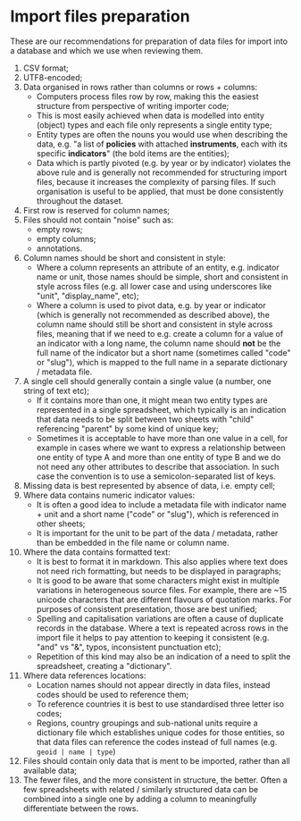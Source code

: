 # Import files preparation

These are our recommendations for preparation of data files for import into a database and which we use when reviewing them.

1. CSV format;
2. UTF8-encoded;
3. Data organised in rows rather than columns or rows + columns:
    - Computers process files row by row, making this the easiest structure from perspective of writing importer code;
    - This is most easily achieved when data is modelled into entity (object) types and each file only represents a single entity type;
    - Entity types are often the nouns you would use when describing the data, e.g. "a list of **policies** with attached **instruments**, each with its specific **indicators**" (the bold items are the entities);
    - Data which is partly pivoted (e.g. by year or by indicator) violates the above rule and is generally not recommended for structuring import files, because it increases the complexity of parsing files. If such organisation is useful to be applied, that must be done consistently throughout the dataset.
4. First row is reserved for column names;
5. Files should not contain "noise" such as:
    - empty rows;
    - empty columns;
    - annotations.
6. Column names should be short and consistent in style:
    - Where a column represents an attribute of an entity, e.g. indicator name or unit, those names should be simple, short and consistent in style across files (e.g. all lower case and using underscores like "unit", "display_name", etc);
    - Where a column is used to pivot data, e.g. by year or indicator (which is generally not recommended as described above), the column name should still be short and consistent in style across files, meaning that if we need to e.g. create a column for a value of an indicator with a long name, the column name should **not** be the full name of the indicator but a short name (sometimes called "code" or "slug"), which is mapped to the full name in a separate dictionary / metadata file.
7. A single cell should generally contain a single value (a number, one string of text etc);
    - If it contains more than one, it might mean two entity types are represented in a single spreadsheet, which typically is an indication that data needs to be split between two sheets with "child" referencing "parent" by some kind of unique key;
    - Sometimes it is acceptable to have more than one value in a cell, for example in cases where we want to express a relationship between one entity of type A and more than one entity of type B and we do not need any other attributes to describe that association. In such case the convention is to use a semicolon-separated list of keys.
8. Missing data is best represented by absence of data, i.e. empty cell;
9. Where data contains numeric indicator values:
    - It is often a good idea to include a metadata file with indicator name + unit and a short name ("code" or "slug"), which is referenced in other sheets;
    - It is important for the unit to be part of the data / metadata, rather than be embedded in the file name or column name.
10. Where the data contains formatted text:
    - It is best to format it in markdown. This also applies where text does not need rich formatting, but needs to be displayed in paragraphs;
    - It is good to be aware that some characters might exist in multiple variations in heterogeneous source files. For example, there are ~15 unicode characters that are different flavours of quotation marks. For purposes of consistent presentation, those are best unified;
    - Spelling and capitalisation variations are often a cause of duplicate records in the database. Where a text is repeated across rows in the import file it helps to pay attention to keeping it consistent (e.g. "and" vs "&", typos, inconsistent punctuation etc);
    - Repetition of this kind may also be an indication of a need to split the spreadsheet, creating a "dictionary".
11. Where data references locations:
    - Location names should not appear directly in data files, instead codes should be used to reference them;
    - To reference countries it is best to use standardised three letter iso codes;
    - Regions, country groupings and sub-national units require a dictionary file which establishes unique codes for those entities, so that data files can reference the codes instead of full names (e.g. `geoid | name | type`)
12. Files should contain only data that is ment to be imported, rather than all available data;
13. The fewer files, and the more consistent in structure, the better. Often a few spreadsheets with related / similarly structured data can be combined into a single one by adding a column to meaningfully differentiate between the rows.
